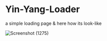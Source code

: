 # Yin-Yang-Loader
a simple loading page & here how its look-like

![Screenshot (1275)](https://user-images.githubusercontent.com/96402850/224813185-4d6acae5-ca90-4692-8faf-53387b259e25.png)
